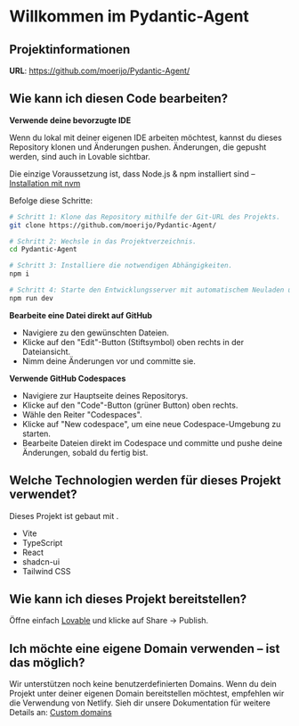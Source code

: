 # Willkommen im Pydantic-Agent

## Projektinformationen

**URL**: https://github.com/moerijo/Pydantic-Agent/

## Wie kann ich diesen Code bearbeiten?

**Verwende deine bevorzugte IDE**

Wenn du lokal mit deiner eigenen IDE arbeiten möchtest, kannst du dieses Repository klonen und Änderungen pushen. Änderungen, die gepusht werden, sind auch in Lovable sichtbar.

Die einzige Voraussetzung ist, dass Node.js & npm installiert sind – [Installation mit nvm](https://github.com/nvm-sh/nvm#installing-and-updating)

Befolge diese Schritte:

```sh
# Schritt 1: Klone das Repository mithilfe der Git-URL des Projekts.
git clone https://github.com/moerijo/Pydantic-Agent/

# Schritt 2: Wechsle in das Projektverzeichnis.
cd Pydantic-Agent

# Schritt 3: Installiere die notwendigen Abhängigkeiten.
npm i

# Schritt 4: Starte den Entwicklungsserver mit automatischem Neuladen und einer Sofortvorschau.
npm run dev
```

**Bearbeite eine Datei direkt auf GitHub**

- Navigiere zu den gewünschten Dateien.
- Klicke auf den "Edit"-Button (Stiftsymbol) oben rechts in der Dateiansicht.
- Nimm deine Änderungen vor und committe sie.

**Verwende GitHub Codespaces**

- Navigiere zur Hauptseite deines Repositorys.
- Klicke auf den "Code"-Button (grüner Button) oben rechts.
- Wähle den Reiter "Codespaces".
- Klicke auf "New codespace", um eine neue Codespace-Umgebung zu starten.
- Bearbeite Dateien direkt im Codespace und committe und pushe deine Änderungen, sobald du fertig bist.

## Welche Technologien werden für dieses Projekt verwendet?

Dieses Projekt ist gebaut mit .

- Vite
- TypeScript
- React
- shadcn-ui
- Tailwind CSS

## Wie kann ich dieses Projekt bereitstellen?

Öffne einfach [Lovable](https://lovable.dev/projects/6623133b-e90c-4ee8-8c65-64253b6a8f1c) und klicke auf Share -> Publish.

## Ich möchte eine eigene Domain verwenden – ist das möglich?

Wir unterstützen noch keine benutzerdefinierten Domains. Wenn du dein Projekt unter deiner eigenen Domain bereitstellen möchtest, empfehlen wir die Verwendung von Netlify. Sieh dir unsere Dokumentation für weitere Details an: [Custom domains](https://docs.lovable.dev/tips-tricks/custom-domain/)
